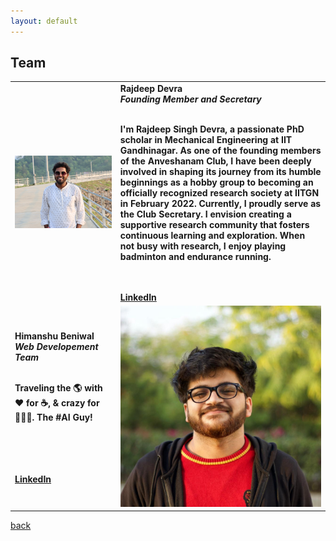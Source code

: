 ```yaml
---
layout: default
---
```


## Team


<table>
  <tr>
    <td> <img src="./teams/Rajdeep.JPG"  alt="1"></td>
    <td>
      <b>Rajdeep Devra<b></br>
      <i>Founding Member and Secretary</i> </br> </br>
      <p>I'm Rajdeep Singh Devra, a passionate PhD scholar in Mechanical Engineering at IIT Gandhinagar. As one of the founding members of the Anveshanam Club, I have been deeply involved in shaping its journey from its humble beginnings as a hobby group to becoming an officially recognized research society at IITGN in February 2022. Currently, I proudly serve as the Club Secretary. I envision creating a supportive research community that fosters continuous learning and exploration. When not busy with research, I enjoy playing badminton and endurance running.</p>
        </br></br>
        <a href="https://www.linkedin.com/in/rajdeep-singh-devra-962214218/">LinkedIn</a>
    </td>
   </tr> 
  <tr>
    <td>
      <b>Himanshu Beniwal<b></br>
      <i>Web Developement Team</i> </br> </br>
      <p>Traveling the 🌎 with ♥️ for ☕️, & crazy for 👨🏼‍💻. The #AI Guy! </p>
      </br></br>
        </br></br>
        <a href="https://www.linkedin.com/in/himanshubeniwal/">LinkedIn</a>
    </td>
    <td> <img src="./teams/himanshubeniwal.jpg"  alt="1"></td>   
  </tr> 
   
  
</table>


[back](./)
